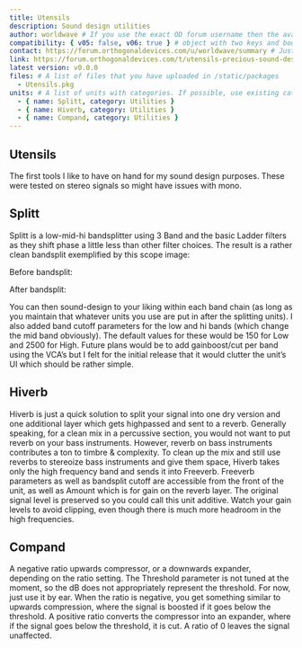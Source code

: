 ```yaml
---
title: Utensils
description: Sound design utilities
author: worldwave # If you use the exact OD forum username then the avatar will be fetched from the forum
compatibility: { v05: false, v06: true } # object with two keys and boolean values: v05 and v06
contact: https://forum.orthogonaldevices.com/u/worldwave/summary # Just a link to wherever you can be contacted
link: https://forum.orthogonaldevices.com/t/utensils-precious-sound-design-tools-i-use-constantly # Another link, to the project source or
latest version: v0.0.0
files: # A list of files that you have uploaded in /static/packages
  - Utensils.pkg
units: # A list of units with categories. If possible, use existing categories unless you have something that deserves its own
  - { name: Splitt, category: Utilities }
  - { name: Hiverb, category: Utilities }
  - { name: Compand, category: Utilities }
---
```


## Utensils

The first tools I like to have on hand for my sound design purposes. These were tested on stereo signals so might have issues with mono.

## Splitt

Splitt is a low-mid-hi bandsplitter using 3 Band and the basic Ladder filters as they shift phase a little less than other filter choices. The result is a rather clean bandsplit exemplified by this scope image:

Before bandsplit:
<md-img src="utensils/202b332145b07baf586ead4fe74b636d51e5151e.png" alt=""></md-img>

After bandsplit:
<md-img src="utensils/7ae1f23b3cd6dcf6647ee71eb3182e02ac6bf01f.png" alt=""></md-img>

You can then sound-design to your liking within each band chain (as long as you maintain that whatever units you use are put in after the splitting units). I also added band cutoff parameters for the low and hi bands (which change the mid band obviously). The default values for these would be 150 for Low and 2500 for High. Future plans would be to add gainboost/cut per band using the VCA’s but I felt for the initial release that it would clutter the unit’s UI which should be rather simple.

## Hiverb

Hiverb is just a quick solution to split your signal into one dry version and one additional layer which gets highpassed and sent to a reverb. Generally speaking, for a clean mix in a percussive section, you would not want to put reverb on your bass instruments. However, reverb on bass instruments contributes a ton to timbre & complexity. To clean up the mix and still use reverbs to stereoize bass instruments and give them space, Hiverb takes only the high frequency band and sends it into Freeverb. Freeverb parameters as well as bandsplit cutoff are accessible from the front of the unit, as well as Amount which is for gain on the reverb layer. The original signal level is preserved so you could call this unit additive. Watch your gain levels to avoid clipping, even though there is much more headroom in the high frequencies.

## Compand

A negative ratio upwards compressor, or a downwards expander, depending on the ratio setting. The Threshold parameter is not tuned at the moment, so the dB does not appropriately represent the threshold. For now, just use it by ear. When the ratio is negative, you get something similar to upwards compression, where the signal is boosted if it goes below the threshold. A positive ratio converts the compressor into an expander, where if the signal goes below the threshold, it is cut. A ratio of 0 leaves the signal unaffected.
